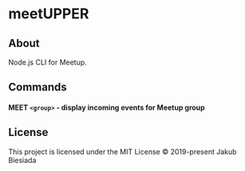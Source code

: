 # meetUPPER

## About
Node.js CLI for Meetup.

## Commands
#### MEET `<group>` - display incoming events for Meetup group

## License
This project is licensed under the MIT License © 2019-present Jakub Biesiada
